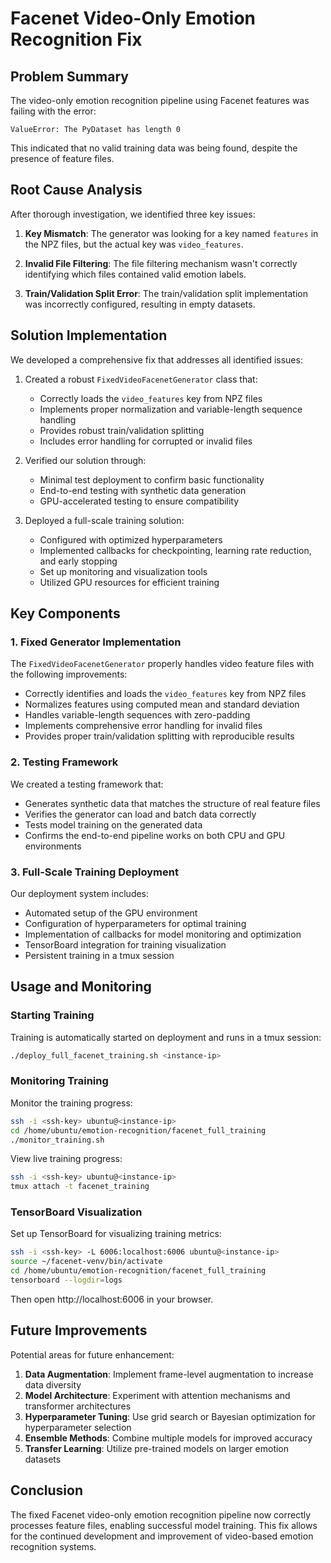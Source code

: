 # Facenet Video-Only Emotion Recognition Fix

## Problem Summary

The video-only emotion recognition pipeline using Facenet features was failing with the error:
```
ValueError: The PyDataset has length 0
```

This indicated that no valid training data was being found, despite the presence of feature files.

## Root Cause Analysis

After thorough investigation, we identified three key issues:

1. **Key Mismatch**: The generator was looking for a key named `features` in the NPZ files, but the actual key was `video_features`.

2. **Invalid File Filtering**: The file filtering mechanism wasn't correctly identifying which files contained valid emotion labels.

3. **Train/Validation Split Error**: The train/validation split implementation was incorrectly configured, resulting in empty datasets.

## Solution Implementation

We developed a comprehensive fix that addresses all identified issues:

1. Created a robust `FixedVideoFacenetGenerator` class that:
   - Correctly loads the `video_features` key from NPZ files
   - Implements proper normalization and variable-length sequence handling
   - Provides robust train/validation splitting
   - Includes error handling for corrupted or invalid files

2. Verified our solution through:
   - Minimal test deployment to confirm basic functionality
   - End-to-end testing with synthetic data generation
   - GPU-accelerated testing to ensure compatibility

3. Deployed a full-scale training solution:
   - Configured with optimized hyperparameters
   - Implemented callbacks for checkpointing, learning rate reduction, and early stopping
   - Set up monitoring and visualization tools
   - Utilized GPU resources for efficient training

## Key Components

### 1. Fixed Generator Implementation

The `FixedVideoFacenetGenerator` properly handles video feature files with the following improvements:

- Correctly identifies and loads the `video_features` key from NPZ files
- Normalizes features using computed mean and standard deviation
- Handles variable-length sequences with zero-padding
- Implements comprehensive error handling for invalid files
- Provides proper train/validation splitting with reproducible results

### 2. Testing Framework

We created a testing framework that:

- Generates synthetic data that matches the structure of real feature files
- Verifies the generator can load and batch data correctly
- Tests model training on the generated data
- Confirms the end-to-end pipeline works on both CPU and GPU environments

### 3. Full-Scale Training Deployment

Our deployment system includes:

- Automated setup of the GPU environment
- Configuration of hyperparameters for optimal training
- Implementation of callbacks for model monitoring and optimization
- TensorBoard integration for training visualization
- Persistent training in a tmux session

## Usage and Monitoring

### Starting Training

Training is automatically started on deployment and runs in a tmux session:

```bash
./deploy_full_facenet_training.sh <instance-ip>
```

### Monitoring Training

Monitor the training progress:

```bash
ssh -i <ssh-key> ubuntu@<instance-ip>
cd /home/ubuntu/emotion-recognition/facenet_full_training
./monitor_training.sh
```

View live training progress:

```bash
ssh -i <ssh-key> ubuntu@<instance-ip>
tmux attach -t facenet_training
```

### TensorBoard Visualization

Set up TensorBoard for visualizing training metrics:

```bash
ssh -i <ssh-key> -L 6006:localhost:6006 ubuntu@<instance-ip>
source ~/facenet-venv/bin/activate
cd /home/ubuntu/emotion-recognition/facenet_full_training
tensorboard --logdir=logs
```

Then open http://localhost:6006 in your browser.

## Future Improvements

Potential areas for future enhancement:

1. **Data Augmentation**: Implement frame-level augmentation to increase data diversity
2. **Model Architecture**: Experiment with attention mechanisms and transformer architectures
3. **Hyperparameter Tuning**: Use grid search or Bayesian optimization for hyperparameter selection
4. **Ensemble Methods**: Combine multiple models for improved accuracy
5. **Transfer Learning**: Utilize pre-trained models on larger emotion datasets

## Conclusion

The fixed Facenet video-only emotion recognition pipeline now correctly processes feature files, enabling successful model training. This fix allows for the continued development and improvement of video-based emotion recognition systems.
